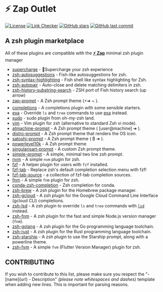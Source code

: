 # **:zap: Zap** Outlet

[![License](https://img.shields.io/github/license/zap-zsh/outlet.svg)](https://www.gnu.org/licenses/gpl-3.0.html)
[![Link Checker](https://github.com/zap-zsh/outlet/actions/workflows/markdown-links.yml/badge.svg)](https://github.com/zap-zsh/outlet/actions/workflows/markdown-links.yml)
[![GitHub stars](https://img.shields.io/github/stars/zap-zsh/outlet.svg)](https://github.com/zap-zsh/outlet/stargazers)
[![GitHub last commit](https://img.shields.io/github/last-commit/zap-zsh/outlet)](https://github.com/zap-zsh/outlet)

## A zsh plugin marketplace

All of these plugins are compatible with the [**:zap: Zap**](https://www.zapzsh.org/) minimal zsh plugin manager
- [supercharge](https://github.com/zap-zsh/supercharge) - 🔋Supercharge your zsh experience
- [zsh-autosuggestions](https://github.com/zsh-users/zsh-autosuggestions) - Fish-like autosuggestions for zsh.
- [zsh-syntax-highlighting](https://github.com/zsh-users/zsh-syntax-highlighting) - Fish shell like syntax highlighting for Zsh.
- [zsh-autopair](https://github.com/hlissner/zsh-autopair) - Auto-close and delete matching delimiters in zsh.
- [zsh-history-substring-search](https://github.com/zsh-users/zsh-history-substring-search) - ZSH port of Fish history search (up arrow)
- [zap-prompt](https://github.com/zap-zsh/zap-prompt) - A Zsh prompt theme (⚡➜ ~ ).
- [completions](https://github.com/zap-zsh/completions) - A completions plugin with some sensible starters.
- [exa](https://github.com/zap-zsh/exa) - Override `ls` and `tree` commands to use [exa](https://github.com/ogham/exa) instead.
- [sudo](https://github.com/zap-zsh/sudo) - sudo plugin from oh-my-zsh land.
- [vim](https://github.com/zap-zsh/vim) - Vim plugin for zsh (alternative to standard Zsh vi mode).
- [atmachine-prompt](https://github.com/zap-zsh/atmachine-prompt) - A Zsh prompt theme ( [user@machine] ➜ ).
- [distro-prompt](https://github.com/MAHcodes/distro-prompt) - A Zsh prompt theme that renders the OS icon.
- [satoshi-prompt](https://github.com/zap-zsh/satoshi-prompt) - A Zsh prompt theme ( ₿ ➜ ).
- [powerlevel10k](https://github.com/romkatv/powerlevel10k) - A Zsh prompt theme
- [singularisart-prompt](https://github.com/zap-zsh/singularisart-prompt) - A custom Zsh prompt theme.
- [simple-prompt](https://github.com/zettlrobert/simple-prompt) - A simple, minimal two line zsh prompt.
- [nvm](https://github.com/zap-zsh/nvm) - A simple `nvm` plugin for zsh.
- [fzf](https://github.com/zap-zsh/fzf) - A helper plugin for users with `fzf` installed.
- [fzf-tab](https://github.com/Aloxaf/fzf-tab) - Replace zsh's default completion selection menu with fzf!
- [fzf-tab-source](https://github.com/Freed-Wu/fzf-tab-source) - a collection of fzf-tab completion sources.
- [fnm](https://github.com/zap-zsh/fnm) - A simple `fnm` plugin for zsh.
- [conda-zsh-completion](https://github.com/conda-incubator/conda-zsh-completion) - Zsh completion for conda.
- [zsh-brew](https://github.com/wintermi/zsh-brew) - A zsh plugin for the Homebrew package manager.
- [zsh-gcloud](https://github.com/wintermi/zsh-gcloud) - A zsh plugin for the Google Cloud Command Line Interface (gcloud CLI) completions.
- [zsh-lsd](https://github.com/wintermi/zsh-lsd) - A zsh plugin to override `ls` and `tree` commands with [`lsd`](https://github.com/Peltoche/lsd) instead.
- [zsh-fnm](https://github.com/wintermi/zsh-fnm) - A zsh plugin for the fast and simple Node.js version manager (`fnm`).
- [zsh-golang](https://github.com/wintermi/zsh-golang) - A zsh plugin for the Go programming language toolchain.
- [zsh-rust](https://github.com/wintermi/zsh-rust) - A zsh plugin for the Rust programming language toolchain.
- [zsh-starship](https://github.com/wintermi/zsh-starship) - A zsh plugin to use the Starship prompt, along with a powerline theme.
- [zsh-fvm](https://github.com/olrtg/zsh-fvm) - A simple `fvm` (Flutter Version Manager) plugin for zsh.

## CONTRIBUTING
If you wish to contribute to this list, please make sure you respect the "- \[name\]\(url\) - Description" _(please note whitespaces and dashes)_ template when adding new lines. This is important for parsing reasons.
